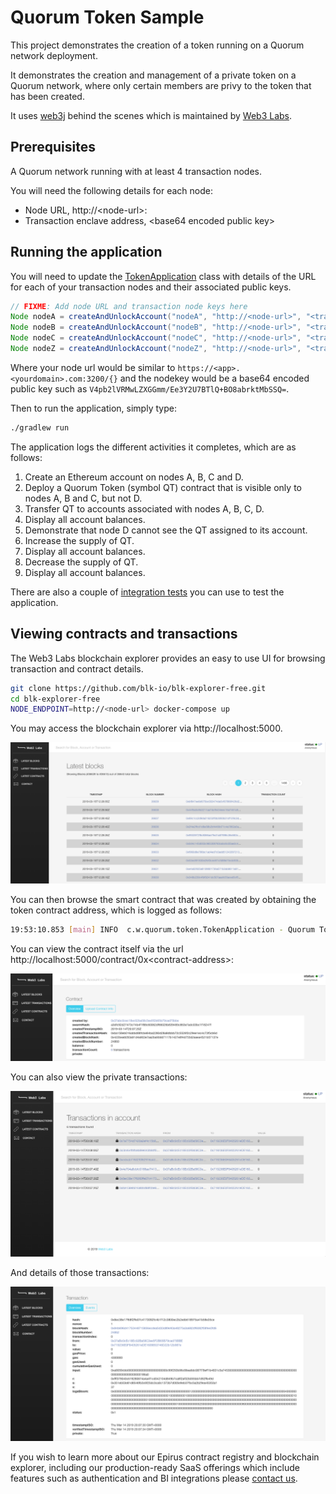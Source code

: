# Quorum Token Sample

This project demonstrates the creation of a token running on a Quorum network 
deployment. 

It demonstrates the creation and management of a private token on a Quorum network, where only 
certain members are privy to the token that has been created.

It uses [web3j](https://web3j.io) behind the scenes which is maintained by 
[Web3 Labs](https://www.web3labs.com).


## Prerequisites

A Quorum network running with at least 4 transaction nodes.

You will need the following details for each node:
- Node URL, http://\<node-url>:<node-port>
- Transaction enclave address, \<base64 encoded public key>

## Running the application

You will need to update the 
[TokenApplication](tree/master/src/main/java/com/web3labs/quorum/token/TokenApplication.java) 
class with details of the URL for each of your transaction nodes and their associated public keys.

```java
// FIXME: Add node URL and transaction node keys here
Node nodeA = createAndUnlockAccount("nodeA", "http://<node-url>", "<transaction node key>");
Node nodeB = createAndUnlockAccount("nodeB", "http://<node-url>", "<transaction node key>");
Node nodeC = createAndUnlockAccount("nodeC", "http://<node-url>", "<transaction node key>");
Node nodeZ = createAndUnlockAccount("nodeZ", "http://<node-url>", "<transaction node key>");
```

Where your node url would be similar to `https://<app>.<yourdomain>.com:3200/{}` and 
the nodekey would be a base64 encoded public key such as 
`V4pb2lVRMwLZXGGmm/Ee3Y2U7BTlQ+BO8abrktMbSSQ=`.

Then to run the application, simply type:

```bash
./gradlew run
```

The application logs the different activities it completes, which are as follows:

1. Create an Ethereum account on nodes A, B, C and D.
1. Deploy a Quorum Token (symbol QT) contract that is visible only to nodes A, B and C, but not D.
1. Transfer QT to accounts associated with nodes A, B, C, D.
1. Display all account balances.
1. Demonstrate that node D cannot see the QT assigned to its account.
1. Increase the supply of QT.
1. Display all account balances.
1. Decrease the supply of QT.
1. Display all account balances.

There are also a couple of 
[integration tests](tree/master/src/test/java/com/web3labs/quorum/token/TokenApplicationIT.java) 
you can use to test the application.

## Viewing contracts and transactions

The Web3 Labs blockchain explorer provides an easy to use UI for browsing transaction 
and contract details.

```bash
git clone https://github.com/blk-io/blk-explorer-free.git
cd blk-explorer-free
NODE_ENDPOINT=http://<node-url> docker-compose up
```

You may access the blockchain explorer via http://localhost:5000.

![Latest blocks](images/blocks.png)

You can then browse the smart contract that was created by obtaining the token contract address, 
which is logged as follows:

```bash
19:53:10.853 [main] INFO  c.w.quorum.token.TokenApplication - Quorum Token (QT) created at contract address 0x<contract-address>, by account 0x<creation-account>
```

You can view the contract itself via the url http://localhost:5000/contract/0x\<contract-address>:

![Contract](images/contract.png)

You can also view the private transactions:

![Private transactions](images/transactions.png)

And details of those transactions:

![Transaction details](images/transaction.png)

If you wish to learn more about our Epirus contract registry and blockchain explorer, 
including our production-ready SaaS offerings which include features such as authentication 
and BI integrations please [contact us](mailto:hi@web3labs.com).
